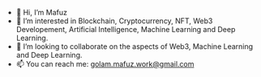 - 👋 Hi, I’m Mafuz
- 👀 I’m interested in Blockchain, Cryptocurrency, NFT, Web3  Developement, Artificial Intelligence, Machine Learning and Deep Learning.
- 💞️ I’m looking to collaborate on the aspects of Web3, Machine Learning and Deep Learning.
- 📫 You can reach me: golam.mafuz.work@gmail.com

<!---
mdgolammafuz/mdgolammafuz is a ✨ special ✨ repository because its `README.md` (this file) appears on your GitHub profile.
You can click the Preview link to take a look at your changes.
--->
